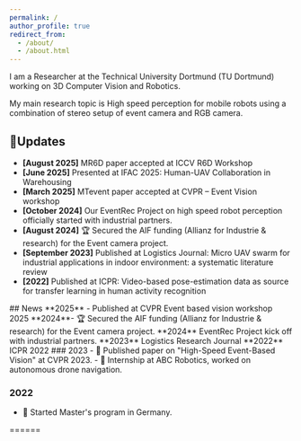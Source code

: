 ```yaml
---
permalink: /
author_profile: true
redirect_from: 
  - /about/
  - /about.html
---
```


I am a Researcher at the Technical University Dortmund (TU Dortmund) working on 3D Computer Vision and Robotics.  

My main research topic is High speed perception for mobile robots using a combination of stereo setup of event camera and RGB camera. 

## 📰Updates 

<ul class="medium">
<li><strong>[August 2025]</strong> MR6D paper accepted at ICCV R6D Workshop</li>
<li><strong>[June 2025]</strong> Presented at IFAC 2025: Human-UAV Collaboration in Warehousing</li>  
<li><strong>[March 2025]</strong> MTevent paper accepted at CVPR – Event Vision workshop</li>
<li><strong>[October 2024]</strong> Our EventRec Project on high speed robot perception officially started with industrial partners.</li>
<li><strong>[August 2024]</strong> 🏆 Secured the AIF funding (Allianz for Industrie & research) for the Event camera project.</li>
<li><strong>[September 2023]</strong> Published at Logistics Journal: Micro UAV swarm for industrial applications in indoor environment: a systematic literature review</li>
<li><strong>[2022]</strong> Published at ICPR: Video-based pose-estimation data as source for transfer learning in human activity recognition</li>

  
</ul>
##  News
**2025** - Published at CVPR Event based vision workshop 2025
**2024**- 🏆 Secured the AIF funding (Allianz for Industrie & research) for the Event camera project.
**2024** EventRec Project kick off with industrial partners.
**2023** Logistics Research Journal
**2022** ICPR 2022
### 2023
- 📄 Published paper on "High-Speed Event-Based Vision" at CVPR 2023.
- 💼 Internship at ABC Robotics, worked on autonomous drone navigation.

### 2022
- 🚀 Started Master's program in Germany.

======

